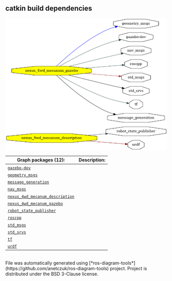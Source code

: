 <!--
File was automatically generated using 'ros-diagram-tools' project.
Project is distributed under the BSD 3-Clause license.
-->

## catkin build dependencies

[![full_graph](full_graph.png "full_graph")](full_graph.png)

| Graph packages (12): | Description: |
| ----------------------------------- | ------------ |
| [`gazebo-dev`](nodes/gazebo_dev.html) |  |
| [`geometry_msgs`](nodes/geometry_msgs.html) |  |
| [`message_generation`](nodes/message_generation.html) |  |
| [`nav_msgs`](nodes/nav_msgs.html) |  |
| [`nexus_4wd_mecanum_description`](nodes/nexus_4wd_mecanum_description.html) |  |
| [`nexus_4wd_mecanum_gazebo`](nodes/nexus_4wd_mecanum_gazebo.html) |  |
| [`robot_state_publisher`](nodes/robot_state_publisher.html) |  |
| [`roscpp`](nodes/roscpp.html) |  |
| [`std_msgs`](nodes/std_msgs.html) |  |
| [`std_srvs`](nodes/std_srvs.html) |  |
| [`tf`](nodes/tf.html) |  |
| [`urdf`](nodes/urdf.html) |  |


</br>
File was automatically generated using [*ros-diagram-tools*](https://github.com/anetczuk/ros-diagram-tools) project.
Project is distributed under the BSD 3-Clause license.
